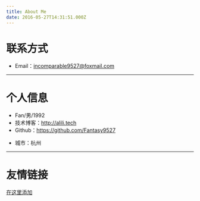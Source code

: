 ```yaml
---
title: About Me
date: 2016-05-27T14:31:51.000Z
---
```


# 联系方式

- Email：incomparable9527@foxmail.com
<!-- - 电  话：15658001769 -->

---

# 个人信息

 - Fan/男/1992
 - 技术博客：http://alili.tech 
 - Github：https://github.com/Fantasy9527
 <!-- - 期望职位：前端开发工程师 -->
 - 城市：杭州

---

# 友情链接

[在这里添加](https://github.com/Fantasy9527/alili.tech/blob/Blog/source/about/index.md)